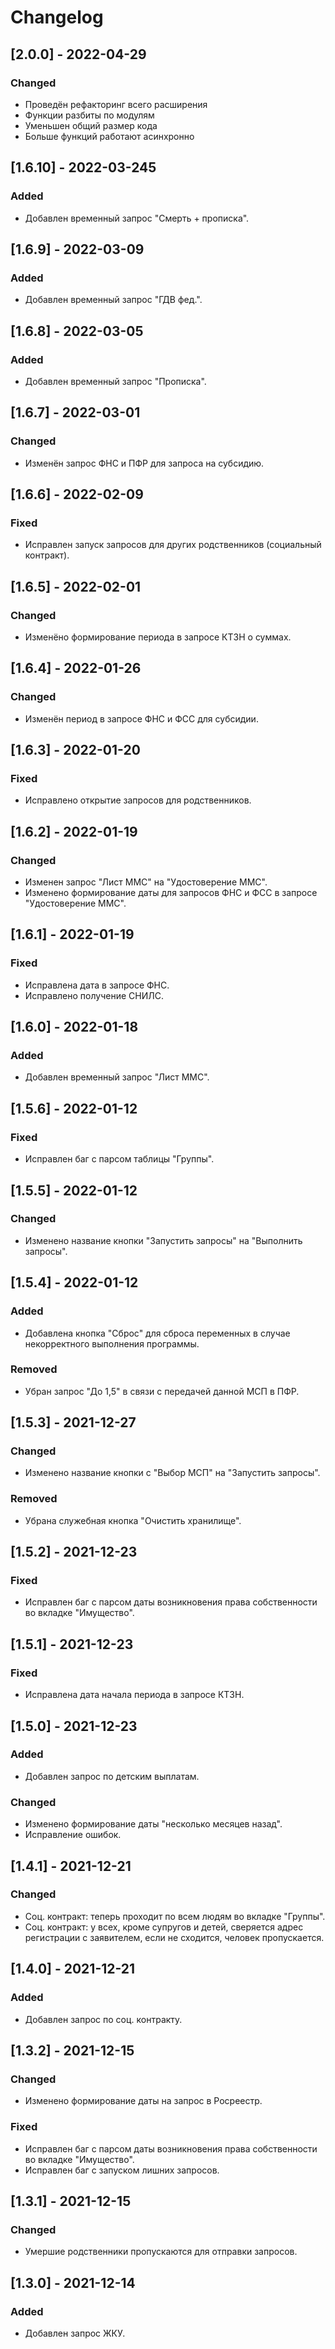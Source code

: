 # Changelog

## [2.0.0] - 2022-04-29
### Changed
- Проведён рефакторинг всего расширения
- Функции разбиты по модулям
- Уменьшен общий размер кода
- Больше функций работают асинхронно

## [1.6.10] - 2022-03-245
### Added
- Добавлен временный запрос "Cмерть + прописка".

## [1.6.9] - 2022-03-09
### Added
- Добавлен временный запрос "ГДВ фед.".

## [1.6.8] - 2022-03-05
### Added
- Добавлен временный запрос "Прописка".

## [1.6.7] - 2022-03-01
### Changed
- Изменён запрос ФНС и ПФР для запроса на субсидию.

## [1.6.6] - 2022-02-09
### Fixed
- Исправлен запуск запросов для других родственников (социальный контракт).

## [1.6.5] - 2022-02-01
### Changed
- Изменёно формирование периода в запросе КТЗН о суммах.

## [1.6.4] - 2022-01-26
### Changed
- Изменён период в запросе ФНС и ФСС для субсидии.

## [1.6.3] - 2022-01-20
### Fixed
- Исправлено открытие запросов для родственников.

## [1.6.2] - 2022-01-19
### Changed
- Изменен запрос "Лист ММС" на "Удостоверение ММС".
- Изменено формирование даты для запросов ФНС и ФСС в запросе "Удостоверение ММС".

## [1.6.1] - 2022-01-19
### Fixed
- Исправлена дата в запросе ФНС.
- Исправлено получение СНИЛС.

## [1.6.0] - 2022-01-18
### Added
- Добавлен временный запрос "Лист ММС".

## [1.5.6] - 2022-01-12
### Fixed
- Исправлен баг с парсом таблицы "Группы".

## [1.5.5] - 2022-01-12
### Changed
- Изменено название кнопки "Запустить запросы" на "Выполнить запросы".

## [1.5.4] - 2022-01-12
### Added
- Добавлена кнопка "Сброс" для сброса переменных в случае некорректного выполнения программы.

### Removed
- Убран запрос "До 1,5" в связи с передачей данной МСП в ПФР.

## [1.5.3] - 2021-12-27
### Changed
- Изменено название кнопки с "Выбор МСП" на "Запустить запросы".

### Removed
- Убрана служебная кнопка "Очиcтить хранилище".

## [1.5.2] - 2021-12-23
### Fixed
- Исправлен баг с парсом даты возникновения права собственности во вкладке "Имущество".

## [1.5.1] - 2021-12-23
### Fixed
- Исправлена дата начала периода в запросе КТЗН.

## [1.5.0] - 2021-12-23
### Added
- Добавлен запрос по детским выплатам.

### Changed
- Изменено формирование даты "несколько месяцев назад".
- Исправление ошибок. 

## [1.4.1] - 2021-12-21
### Changed
- Cоц. контракт: теперь проходит по всем людям во вкладке "Группы".
- Соц. контракт: у всех, кроме супругов и детей, сверяется адрес регистрации с заявителем, если не сходится, человек пропускается. 

## [1.4.0] - 2021-12-21
### Added
- Добавлен запрос по соц. контракту.

## [1.3.2] - 2021-12-15
### Changed
- Изменено формирование даты на запрос в Росреестр.

### Fixed
- Исправлен баг с парсом даты возникновения права собственности во вкладке "Имущество".
- Исправлен баг с запуском лишних запросов.

## [1.3.1] - 2021-12-15
### Changed
- Умершие родственники пропускаются для отправки запросов.

## [1.3.0] - 2021-12-14
### Added
- Добавлен запрос ЖКУ.